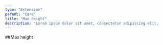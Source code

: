 ```yaml
---
type: "Extension"
parent: "Card"
title: "Max height"
description: "Lorem ipsum dolor sit amet, consectetur adipiscing elit. Nunc tempus laoreet leo sit amet iaculis."
---
```


##Max height

<demo>
  <demovanilla src="inline/extension/card/max-height" name="max height">
  </demovanilla>
</demo>
